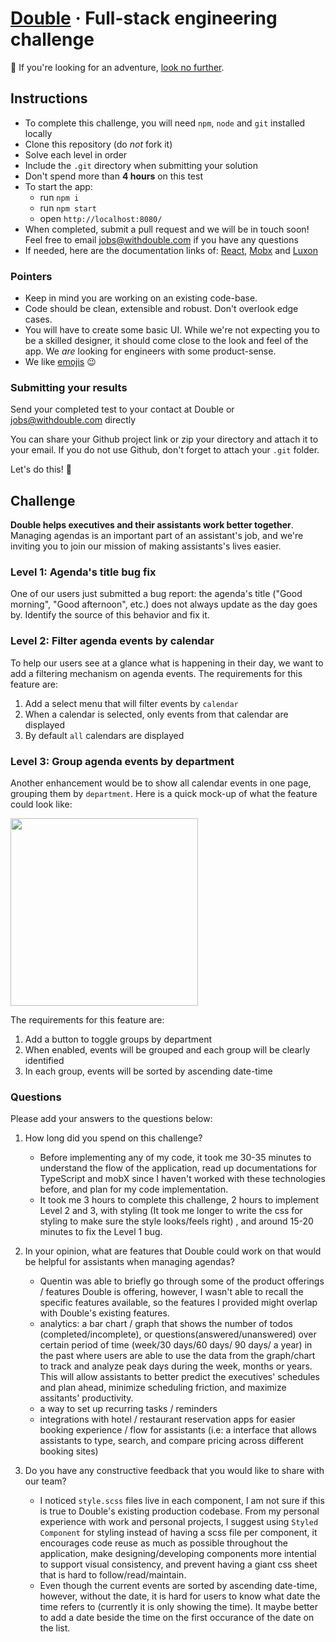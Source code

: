 # [Double](https://withdouble.com) · Full-stack engineering challenge

:wave: If you're looking for an adventure, [look no further](https://withdouble.com/jobs).

## Instructions

- To complete this challenge, you will need `npm`, `node` and `git` installed locally
- Clone this repository (do _not_ fork it)
- Solve each level in order
- Include the `.git` directory when submitting your solution
- Don't spend more than **4 hours** on this test
- To start the app:
  - run `npm i`
  - run `npm start`
  - open `http://localhost:8080/`
- When completed, submit a pull request and we will be in touch soon! Feel free to email jobs@withdouble.com if you have any questions
- If needed, here are the documentation links of: [React](https://reactjs.org/), [Mobx](https://mobx.js.org/index.html) and [Luxon](https://moment.github.io/luxon/index.html)

### Pointers

- Keep in mind you are working on an existing code-base.
- Code should be clean, extensible and robust. Don't overlook edge cases.
- You will have to create some basic UI. While we're not expecting you to be a skilled designer, it should come close to the look and feel of the app. We _are_ looking for engineers with some product-sense.
- We like [emojis](https://gitmoji.carloscuesta.me/) :wink:

### Submitting your results

Send your completed test to your contact at Double or jobs@withdouble.com directly

You can share your Github project link or zip your directory and attach it to your email. If you do not use Github, don't forget to attach your `.git` folder.

Let's do this! :muscle:

## Challenge

**Double helps executives and their assistants work better together**. Managing agendas is an important part of an assistant's job, and we're inviting you to join our mission of making assistants's lives easier.

### Level 1: Agenda's title bug fix

One of our users just submitted a bug report: the agenda's title ("Good morning", "Good afternoon", etc.) does not always update as the day goes by.
Identify the source of this behavior and fix it.

### Level 2: Filter agenda events by calendar

To help our users see at a glance what is happening in their day, we want to add a filtering mechanism on agenda events. The requirements for this feature are:

1. Add a select menu that will filter events by `calendar`
2. When a calendar is selected, only events from that calendar are displayed
3. By default `all` calendars are displayed

### Level 3: Group agenda events by department

Another enhancement would be to show all calendar events in one page, grouping them by `department`. Here is a quick mock-up of what the feature could look like:

<img src="https://user-images.githubusercontent.com/45558407/61964225-5f967b80-af9b-11e9-9e39-b201a5644bf9.png" width="300" />

The requirements for this feature are:

1. Add a button to toggle groups by department
2. When enabled, events will be grouped and each group will be clearly identified
3. In each group, events will be sorted by ascending date-time

### Questions

Please add your answers to the questions below:

1. How long did you spend on this challenge?
   - Before implementing any of my code, it took me 30-35 minutes to understand the flow of the application, read up documentations for TypeScript and mobX since I haven't worked with these technologies before, and plan for my code implementation.
   - It took me 3 hours to complete this challenge, 2 hours to implement Level 2 and 3, with styling (It took me longer to write the css for styling to make sure the style looks/feels right) , and around 15-20 minutes to fix the Level 1 bug.
2. In your opinion, what are features that Double could work on that would be helpful for assistants when managing agendas?

   - Quentin was able to briefly go through some of the product offerings / features Double is offering, however, I wasn't able to recall the specific features available, so the features I provided might overlap with Double's existing features.
   - analytics: a bar chart / graph that shows the number of todos (completed/incomplete), or questions(answered/unanswered) over certain period of time (week/30 days/60 days/ 90 days/ a year) in the past where users are able to use the data from the graph/chart to track and analyze peak days during the week, months or years. This will allow assistants to better predict the executives' schedules and plan ahead, minimize scheduling friction, and maximize assitants' productivity.
   - a way to set up recurring tasks / reminders
   - integrations with hotel / restaurant reservation apps for easier booking experience / flow for assistants (i.e: a interface that allows assistants to type, search, and compare pricing across different booking sites)

3. Do you have any constructive feedback that you would like to share with our team?
   - I noticed `style.scss` files live in each component, I am not sure if this is true to Double's existing production codebase. From my personal experience with work and personal projects, I suggest using `Styled Component` for styling instead of having a scss file per component, it encourages code reuse as much as possible throughout the application, make designing/developing components more intential to support visual consistency, and prevent having a giant css sheet that is hard to follow/read/maintain.
   - Even though the current events are sorted by ascending date-time, however, without the date, it is hard for users to know what date the time refers to (currently it is only showing the time). It maybe better to add a date beside the time on the first occurance of the date on the list.

